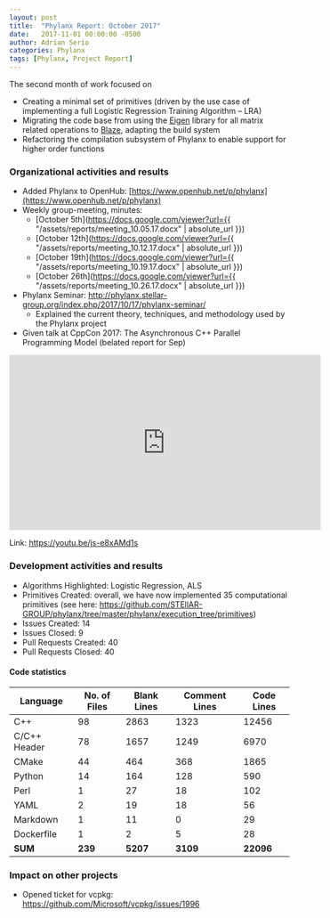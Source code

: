 ```yaml
---
layout: post
title:  "Phylanx Report: October 2017"
date:   2017-11-01 00:00:00 -0500
author: Adrian Serio
categories: Phylanx
tags: [Phylanx, Project Report]
---
```

The second month of work focused on

* Creating a minimal set of primitives (driven by the use case of implementing a full Logistic Regression Training Algorithm – LRA)
* Migrating the code base from using the [Eigen](http://eigen.tuxfamily.org/index.php?title=Main_Page) library for all matrix related operations to [Blaze](https://bitbucket.org/blaze-lib/blaze), adapting the build system
* Refactoring the compilation subsystem of Phylanx to enable support for higher order functions

### Organizational activities and results

* Added Phylanx to OpenHub: [https://www.openhub.net/p/phylanx](https://www.openhub.net/p/phylanx)
* Weekly group-meeting, minutes:
    * [October 5th](https://docs.google.com/viewer?url={{ "/assets/reports/meeting_10.05.17.docx" | absolute_url }})
    * [October 12th](https://docs.google.com/viewer?url={{ "/assets/reports/meeting_10.12.17.docx" | absolute_url }})
    * [October 19th](https://docs.google.com/viewer?url={{ "/assets/reports/meeting_10.19.17.docx" | absolute_url }})
    * [October 26th](https://docs.google.com/viewer?url={{ "/assets/reports/meeting_10.26.17.docx" | absolute_url }})
* Phylanx Seminar: <http://phylanx.stellar-group.org/index.php/2017/10/17/phylanx-seminar/>
    * Explained the current theory, techniques, and methodology used by the Phylanx project
* Given talk at CppCon 2017: The Asynchronous C++ Parallel Programming Model (belated report for Sep)

<iframe width="560" height="315" src="https://www.youtube-nocookie.com/embed/js-e8xAMd1s?rel=0" frameborder="0" allowfullscreen></iframe>

Link: <https://youtu.be/js-e8xAMd1s>

### Development activities and results

* Algorithms Highlighted: Logistic Regression, ALS
* Primitives Created: overall, we have now implemented 35 computational primitives (see here: <https://github.com/STEllAR-GROUP/phylanx/tree/master/phylanx/execution_tree/primitives>)
* Issues Created: 14
* Issues Closed: 9
* Pull Requests Created: 40
* Pull Requests Closed: 40

#### Code statistics

Language      | No. of Files |  Blank Lines |   Comment Lines |  Code Lines
--------------|--------------|--------------|-----------------|-------------
C++           |      98      |   2863       |        1323     |    12456
C/C++ Header  |      78      |   1657       |        1249     |     6970
CMake         |      44      |    464       |         368     |     1865
Python        |      14      |    164       |         128     |      590
Perl          |       1      |     27       |          18     |      102
YAML          |       2      |     19       |          18     |       56
Markdown      |       1      |     11       |           0     |       29
Dockerfile    |       1      |      2       |           5     |       28
**SUM**       |   **239**    | **5207**     |      **3109**   |   **22096**


### Impact on other projects

* Opened ticket for vcpkg: <https://github.com/Microsoft/vcpkg/issues/1996>
